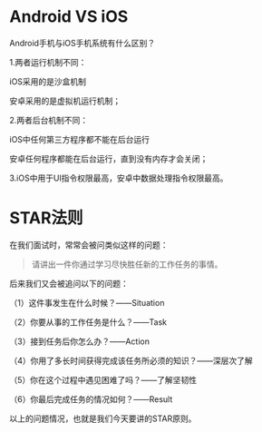 







# Android VS iOS

Android手机与iOS手机系统有什么区别？

1.两者运行机制不同：

iOS采用的是沙盒机制

安卓采用的是虚拟机运行机制；

2.两者后台机制不同：

iOS中任何第三方程序都不能在后台运行

安卓任何程序都能在后台运行，直到没有内存才会关闭；

3.iOS中用于UI指令权限最高，安卓中数据处理指令权限最高。









# STAR法则

在我们面试时，常常会被问类似这样的问题：

> 请讲出一件你通过学习尽快胜任新的工作任务的事情。

后来我们又会被追问以下的问题：

（1）这件事发生在什么时候？——Situation

（2）你要从事的工作任务是什么？——Task

（3）接到任务后你怎么办？——Action

（4）你用了多长时间获得完成该任务所必须的知识？——深层次了解

（5）你在这个过程中遇见困难了吗？——了解坚韧性

（6）你最后完成任务的情况如何？——Result

以上的问题情况，也就是我们今天要讲的STAR原则。









